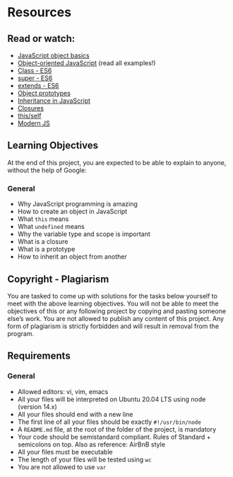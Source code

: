 # Resources

## Read or watch:
- [JavaScript object basics](link)
- [Object-oriented JavaScript](link) (read all examples!)
- [Class - ES6](link)
- [super - ES6](link)
- [extends - ES6](link)
- [Object prototypes](link)
- [Inheritance in JavaScript](link)
- [Closures](link)
- [this/self](link)
- [Modern JS](link)

## Learning Objectives
At the end of this project, you are expected to be able to explain to anyone, without the help of Google:

### General
- Why JavaScript programming is amazing
- How to create an object in JavaScript
- What `this` means
- What `undefined` means
- Why the variable type and scope is important
- What is a closure
- What is a prototype
- How to inherit an object from another

## Copyright - Plagiarism
You are tasked to come up with solutions for the tasks below yourself to meet with the above learning objectives. You will not be able to meet the objectives of this or any following project by copying and pasting someone else’s work. You are not allowed to publish any content of this project. Any form of plagiarism is strictly forbidden and will result in removal from the program.

## Requirements
### General
- Allowed editors: vi, vim, emacs
- All your files will be interpreted on Ubuntu 20.04 LTS using node (version 14.x)
- All your files should end with a new line
- The first line of all your files should be exactly `#!/usr/bin/node`
- A `README.md` file, at the root of the folder of the project, is mandatory
- Your code should be semistandard compliant. Rules of Standard + semicolons on top. Also as reference: AirBnB style
- All your files must be executable
- The length of your files will be tested using `wc`
- You are not allowed to use `var`